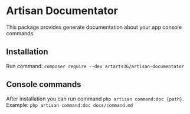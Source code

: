 # Artisan Documentator

This package provides generate documentation about your app console commands.

## Installation

Run command: `composer require --dev artarts36/artisan-documentator`

## Console commands

After installation you can run command `php artisan command:doc {path}`. Example: `php artisan command:doc docs/command.md`
